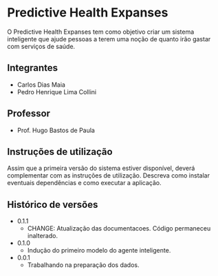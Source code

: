 # Predictive Health Expanses

O Predictive Health Expanses tem como objetivo criar um sistema inteligente que ajude pessoas a terem uma noção de quanto irão gastar com serviços de saúde.

## Integrantes

* Carlos Dias Maia
* Pedro Henrique Lima Collini

## Professor

* Prof. Hugo Bastos de Paula

## Instruções de utilização

Assim que a primeira versão do sistema estiver disponível, deverá complementar com as instruções de utilização. Descreva como instalar eventuais dependências e como executar a aplicação.

## Histórico de versões

* 0.1.1
    * CHANGE: Atualização das documentacoes. Código permaneceu inalterado.
* 0.1.0
    * Indução do primeiro modelo do agente inteligente.
* 0.0.1
    * Trabalhando na preparação dos dados.

